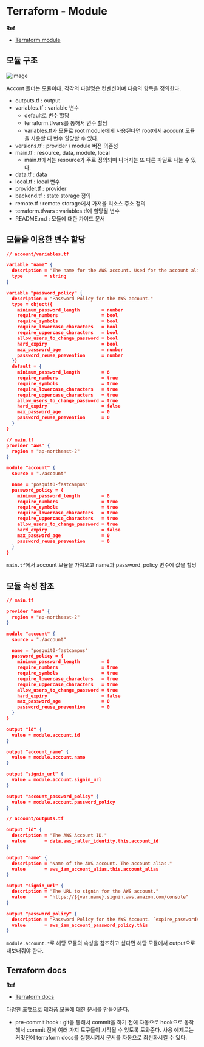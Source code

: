 # Terraform - Module

**Ref**

* [Terraform module](https://www.terraform.io/language/modules)

## 모듈 구조

![image](https://user-images.githubusercontent.com/92770273/146290482-4bb4d62f-8b18-40e2-9d02-cdeeac277550.png)

Accont 폴더는 모듈이다. 각각의 파일명은 컨벤션이며 다음의 항목을 정의한다.

* outputs.tf : output
* variables.tf : variable 변수
  * default로 변수 할당
  * terraform.tfvars를 통해서 변수 할당
  * variables.tf가 모듈로 root module에게 사용된다면 root에서 account 모듈을 사용할 때 변수 할당할 수 있다.
* versions.tf : provider / module 버전 의존성
* main.tf : resource, data, module, local
  * main.tf에서는 resource가 주로 정의되며 나머지는 또 다른 파일로 나눌 수 있다.
* data.tf : data
* local.tf : local 변수
* provider.tf : provider
* backend.tf : state storage 정의
* remote.tf : remote storage에서 가져올 리소스 주소 정의
* terraform.tfvars : variables.tf에 할당될 변수
* README.md : 모듈에 대한 가이드 문서

## 모듈을 이용한 변수 할당

```json
// account/variables.tf

variable "name" {
  description = "The name for the AWS account. Used for the account alias."
  type        = string
}

variable "password_policy" {
  description = "Password Policy for the AWS account."
  type = object({
    minimum_password_length        = number
    require_numbers                = bool
    require_symbols                = bool
    require_lowercase_characters   = bool
    require_uppercase_characters   = bool
    allow_users_to_change_password = bool
    hard_expiry                    = bool
    max_password_age               = number
    password_reuse_prevention      = number
  })
  default = {
    minimum_password_length        = 8
    require_numbers                = true
    require_symbols                = true
    require_lowercase_characters   = true
    require_uppercase_characters   = true
    allow_users_to_change_password = true
    hard_expiry                    = false
    max_password_age               = 0
    password_reuse_prevention      = 0
  }
}
```

```json
// main.tf
provider "aws" {
  region = "ap-northeast-2"
}

module "account" {
  source = "./account"

  name = "posquit0-fastcampus"
  password_policy = {
    minimum_password_length        = 8
    require_numbers                = true
    require_symbols                = true
    require_lowercase_characters   = true
    require_uppercase_characters   = true
    allow_users_to_change_password = true
    hard_expiry                    = false
    max_password_age               = 0
    password_reuse_prevention      = 0
  }
}
```

`main.tf`에서 account 모듈을 가져오고 name과 password_policy 변수에 값을 할당

## 모듈 속성 참조

```json
// main.tf

provider "aws" {
  region = "ap-northeast-2"
}

module "account" {
  source = "./account"

  name = "posquit0-fastcampus"
  password_policy = {
    minimum_password_length        = 8
    require_numbers                = true
    require_symbols                = true
    require_lowercase_characters   = true
    require_uppercase_characters   = true
    allow_users_to_change_password = true
    hard_expiry                    = false
    max_password_age               = 0
    password_reuse_prevention      = 0
  }
}

output "id" {
  value = module.account.id
}

output "account_name" {
  value = module.account.name
}

output "signin_url" {
  value = module.account.signin_url
}

output "account_password_policy" {
  value = module.account.password_policy
}
```

```json
// account/outputs.tf

output "id" {
  description = "The AWS Account ID."
  value       = data.aws_caller_identity.this.account_id
}

output "name" {
  description = "Name of the AWS account. The account alias."
  value       = aws_iam_account_alias.this.account_alias
}

output "signin_url" {
  description = "The URL to signin for the AWS account."
  value       = "https://${var.name}.signin.aws.amazon.com/console"
}

output "password_policy" {
  description = "Password Policy for the AWS Account. `expire_passwords` indicates whether passwords in the account expire. Returns `true` if `max_password_age` contains a value greater than 0."
  value       = aws_iam_account_password_policy.this
}
```

`module.account.*`로  해당 모듈의 속성을 참조하고 싶다면 해당 모듈에서 output으로 내보내줘야 한다.

## Terraform docs

**Ref**

* [Terraform docs](https://github.com/terraform-docs/terraform-docs)

다양한 포맷으로 테라폼 모듈에 대한 문서를 만들어준다.

* pre-commit hook : git을 통해서 commit을 하기 전에 자동으로 hook으로 동작해서 commit 전에 여러 가지 도구들이 시작될 수 있도록 도와준다. 사용 예제로는 커밋전에 terraform docs를 실행시켜서 문서를 자동으로 최신화시킬 수 있다.

